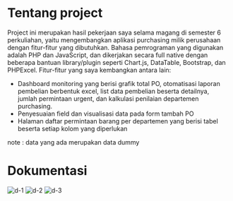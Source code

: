 # Tentang project

Project ini merupakan hasil pekerjaan saya selama magang di semester 6 perkuliahan, yaitu mengembangkan aplikasi purchasing milik perusahaan dengan fitur-fitur yang dibutuhkan. Bahasa pemrograman yang digunakan adalah PHP dan JavaScript, dan dikerjakan secara full native dengan beberapa bantuan library/plugin seperti Chart.js, DataTable, Bootstrap, dan PHPExcel. Fitur-fitur yang saya kembangkan antara lain:
- Dashboard monitoring yang berisi grafik total PO, otomatisasi laporan pembelian berbentuk excel, list data pembelian beserta detailnya, jumlah permintaan urgent, dan kalkulasi penilaian departemen purchasing.
- Penyesuaian field dan visualisasi data pada form tambah PO
- Halaman daftar permintaan barang per departemen yang berisi tabel beserta setiap kolom yang diperlukan

note : data yang ada merupakan data dummy

# Dokumentasi
![d-1](https://github.com/reynardnathanael/purchasing-app/assets/87845900/e895fb32-3f81-49a4-9364-aa04cd2fec43)
![d-2](https://github.com/reynardnathanael/purchasing-app/assets/87845900/e41f983a-9f43-4ccc-8cbc-bc24ccf4cb00)
![d-3](https://github.com/reynardnathanael/purchasing-app/assets/87845900/cb970660-b776-49d5-b082-75a530ff409d)
